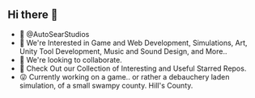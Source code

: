 ## Hi there 👋

- 👋 @AutoSearStudios
- 👀 We're Interested in Game and Web Development, Simulations, Art, Unity Tool Development,
      Music and Sound Design, and More..
- 💞️ We're looking to collaborate.
- 👀 Check Out our Collection of Interesting and Useful Starred Repos.
- 😜 Currently working on a game.. or rather a debauchery laden simulation, of a small swampy county. Hill's County.
